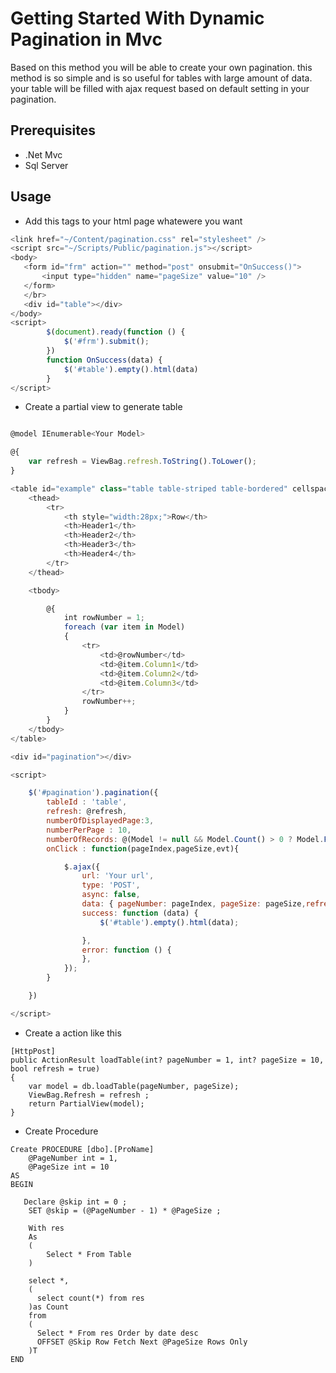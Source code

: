 Getting Started With Dynamic Pagination in Mvc
===================================

Based on this method you will be able to create your own pagination. this method is so simple and is so useful for tables with large amount of data. your table will be filled with ajax request based on default setting in your pagination.

## Prerequisites
* .Net Mvc
* Sql Server

## Usage
* Add this tags to your html page whatewere you want
```javascript
<link href="~/Content/pagination.css" rel="stylesheet" />
<script src="~/Scripts/Public/pagination.js"></script>
<body>
   <form id="frm" action="" method="post" onsubmit="OnSuccess()">
       <input type="hidden" name="pageSize" value="10" />
   </form>
   </br>
   <div id="table"></div>
</body>
<script>
        $(document).ready(function () {
            $('#frm').submit();
        })
        function OnSuccess(data) {
            $('#table').empty().html(data)
        }
</script>
```
* Create a partial view to generate table
```javascript

@model IEnumerable<Your Model>

@{
    var refresh = ViewBag.refresh.ToString().ToLower();
}

<table id="example" class="table table-striped table-bordered" cellspacing="0" width="100%">
    <thead>
        <tr>
            <th style="width:28px;">Row</th>
            <th>Header1</th>
            <th>Header2</th>
            <th>Header3</th>
            <th>Header4</th>
        </tr>
    </thead>

    <tbody>

        @{
            int rowNumber = 1;
            foreach (var item in Model)
            {
                <tr>
                    <td>@rowNumber</td>
                    <td>@item.Column1</td>
                    <td>@item.Column2</td>
                    <td>@item.Column3</td>
                </tr>
                rowNumber++;
            }
        }
    </tbody>
</table>

<div id="pagination"></div>

<script>

    $('#pagination').pagination({
        tableId : 'table',
        refresh: @refresh,
        numberOfDisplayedPage:3,
        numberPerPage : 10,
        numberOfRecords: @(Model != null && Model.Count() > 0 ? Model.FirstOrDefault().Count : 0),
        onClick : function(pageIndex,pageSize,evt){

            $.ajax({
                url: 'Your url',
                type: 'POST',
                async: false,
                data: { pageNumber: pageIndex, pageSize: pageSize,refresh : false },
                success: function (data) {
                    $('#table').empty().html(data);

                },
                error: function () {
                },
            });
        }

    })

</script>
```
* Create a action like this
```
[HttpPost]
public ActionResult loadTable(int? pageNumber = 1, int? pageSize = 10, bool refresh = true)
{
    var model = db.loadTable(pageNumber, pageSize);
    ViewBag.Refresh = refresh ;
    return PartialView(model);
}
```
* Create Procedure
```
Create PROCEDURE [dbo].[ProName]
	@PageNumber int = 1,
	@PageSize int = 10
AS
BEGIN

   Declare @skip int = 0 ;
	SET @skip = (@PageNumber - 1) * @PageSize ;

	With res
	As
	(
	    Select * From Table
	)

	select *,
	(
	  select count(*) from res
    )as Count
	from
	(
	  Select * From res Order by date desc
	  OFFSET @Skip Row Fetch Next @PageSize Rows Only
	)T 
END

```
